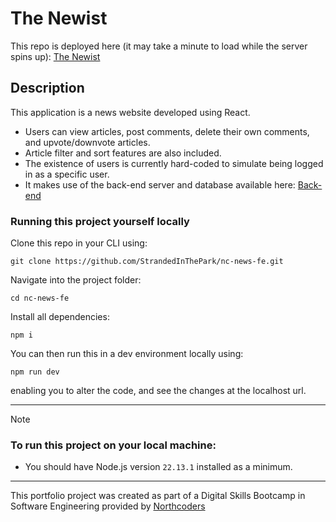 # The Newist

This repo is deployed here (it may take a minute to load while the server spins up):
[The Newist](https://the-newist.netlify.app)

## Description

This application is a news website developed using React.

- Users can view articles, post comments, delete their own comments, and upvote/downvote articles.
- Article filter and sort features are also included.
- The existence of users is currently hard-coded to simulate being logged in as a specific user.
- It makes use of the back-end server and database available here: [Back-end](https://github.com/StrandedInThePark/news-backend.git)

### Running this project yourself locally

Clone this repo in your CLI using:

```
git clone https://github.com/StrandedInThePark/nc-news-fe.git
```

Navigate into the project folder:

```
cd nc-news-fe
```

Install all dependencies:

```
npm i
```

You can then run this in a dev environment locally using:

```
npm run dev
```

enabling you to alter the code, and see the changes at the localhost url.

---

> [!NOTE]
>
> ### To run this project on your local machine:
>
> - You should have Node.js version `22.13.1` installed as a minimum.

---

This portfolio project was created as part of a Digital Skills Bootcamp in Software Engineering provided by [Northcoders](https://northcoders.com/)
